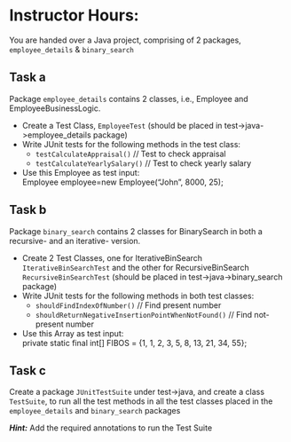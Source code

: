 # Instructor Hours:

You are handed over a Java project, comprising of 2 packages, `employee_details` & `binary_search`

## Task a

Package `employee_details` contains 2 classes, i.e., Employee and EmployeeBusinessLogic.

- Create a Test Class, `EmployeeTest` (should be placed in test->java->employee_details package)
- Write JUnit tests for the following methods in the test class:  
  - `testCalculateAppraisal()`  // Test to check appraisal  
  - `testCalculateYearlySalary()`   // Test to check yearly salary  
- Use this Employee as test input:  
      Employee employee=new Employee(“John”, 8000, 25);

## Task b

Package `binary_search` contains 2 classes for BinarySearch in both a recursive- and an iterative- version.

- Create 2 Test Classes, one for IterativeBinSearch `IterativeBinSearchTest` and the other for RecursiveBinSearch `RecursiveBinSearchTest` (should be placed in test->java->binary_search package)
- Write JUnit tests for the following methods in both test classes:  
  - `shouldFindIndexOfNumber()` // Find present number  
  - `shouldReturnNegativeInsertionPointWhenNotFound()` // Find not-present number  
- Use this Array as test input:  
      private static final int[] FIBOS = {1, 1, 2, 3, 5, 8, 13, 21, 34, 55};

## Task c

Create a package `JUnitTestSuite` under test->java, and create a class `TestSuite`, to run all the test methods in all the test classes placed in  the `employee_details` and `binary_search` packages 

***Hint:*** Add the required annotations to run the Test Suite
